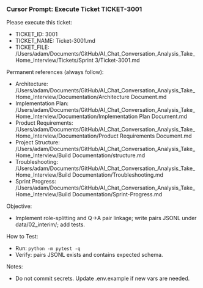 ### Cursor Prompt: Execute Ticket TICKET-3001

Please execute this ticket:

- TICKET_ID: 3001
- TICKET_NAME: Ticket-3001.md
- TICKET_FILE: /Users/adam/Documents/GitHub/AI_Chat_Conversation_Analysis_Take_Home_Interview/Tickets/Sprint 3/Ticket-3001.md

Permanent references (always follow):
- Architecture: /Users/adam/Documents/GitHub/AI_Chat_Conversation_Analysis_Take_Home_Interview/Documentation/Architecture Document.md
- Implementation Plan: /Users/adam/Documents/GitHub/AI_Chat_Conversation_Analysis_Take_Home_Interview/Documentation/Implementation Plan Document.md
- Product Requirements: /Users/adam/Documents/GitHub/AI_Chat_Conversation_Analysis_Take_Home_Interview/Documentation/Product Requirements Document.md
- Project Structure: /Users/adam/Documents/GitHub/AI_Chat_Conversation_Analysis_Take_Home_Interview/Build Documentation/structure.md
- Troubleshooting: /Users/adam/Documents/GitHub/AI_Chat_Conversation_Analysis_Take_Home_Interview/Build Documentation/Troubleshooting.md
- Sprint Progress: /Users/adam/Documents/GitHub/AI_Chat_Conversation_Analysis_Take_Home_Interview/Build Documentation/Sprint-Progress.md

Objective:
- Implement role-splitting and Q→A pair linkage; write pairs JSONL under data/02_interim/; add tests.

How to Test:
- Run: `python -m pytest -q`
- Verify: pairs JSONL exists and contains expected schema.

Notes:
- Do not commit secrets. Update .env.example if new vars are needed. 